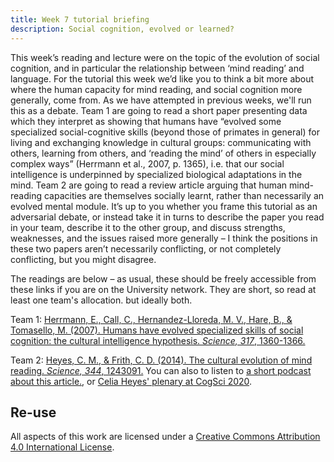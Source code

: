 ```yaml
---
title: Week 7 tutorial briefing
description: Social cognition, evolved or learned?
---
```


This week’s reading and lecture were on the topic of the evolution of social cognition, and in particular the relationship between ‘mind reading’ and language. For the tutorial this week we’d like you to think a bit more about where the human capacity for mind reading, and social cognition more generally, come from. As we have attempted in previous weeks, we'll run this as a debate. Team 1 are going to read a short paper presenting data which they interpret as showing that humans have “evolved some specialized social-cognitive skills (beyond those of primates in general) for living and exchanging knowledge in cultural groups: communicating with others, learning from others, and ‘reading the mind’ of others in especially complex ways” (Herrmann et al., 2007, p. 1365), i.e. that our social intelligence is underpinned by specialized biological adaptations in the mind. Team 2 are going to read a review article arguing that human mind-reading capacities are themselves socially learnt, rather than necessarily an evolved mental module. It’s up to you whether you frame this tutorial as an adversarial debate, or instead take it in turns to describe the paper you read in your team, describe it to the other group, and discuss strengths, weaknesses, and the issues raised more generally – I think the positions in these two papers aren’t necessarily conflicting, or not completely conflicting, but you might disagree.

The readings are below – as usual, these should be freely accessible from these links if you are on the University network. They are short, so read at least one team's allocation. but ideally both.

Team 1: [Herrmann, E., Call, C., Hernandez-Lloreda, M. V., Hare, B., & Tomasello, M. (2007). Humans have evolved specialized skills of social cognition: the cultural intelligence hypothesis. <i>Science, 317</i>, 1360-1366.](http://www.sciencemag.org/content/317/5843/1360.full.pdf)

Team 2: [Heyes, C. M., & Frith, C. D. (2014). The cultural evolution of mind reading. <i>Science, 344</i>, 1243091.](https://www.science.org/doi/pdf/10.1126/science.1243091?siteid=sci&keytype=ref&ijkey=3ZSpKAWpRHVbg) You can also to listen to [a short podcast about this article.](https://users.ox.ac.uk/~ascch/Podcasts/Heyes%20CEMR%20podcast.mp3), or [Celia Heyes' plenary at CogSci 2020](https://www.youtube.com/watch?v=fTxK2RDotrg).

## Re-use

All aspects of this work are licensed under a [Creative Commons Attribution 4.0 International License](http://creativecommons.org/licenses/by/4.0/).
